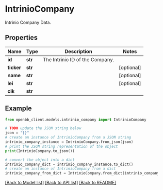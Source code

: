 # IntrinioCompany

Intrinio Company Data.

## Properties

Name | Type | Description | Notes
------------ | ------------- | ------------- | -------------
**id** | **str** | The Intrinio ID of the Company. | 
**ticker** | **str** |  | [optional] 
**name** | **str** |  | [optional] 
**lei** | **str** |  | [optional] 
**cik** | **str** |  | 

## Example

```python
from openbb_client.models.intrinio_company import IntrinioCompany

# TODO update the JSON string below
json = "{}"
# create an instance of IntrinioCompany from a JSON string
intrinio_company_instance = IntrinioCompany.from_json(json)
# print the JSON string representation of the object
print(IntrinioCompany.to_json())

# convert the object into a dict
intrinio_company_dict = intrinio_company_instance.to_dict()
# create an instance of IntrinioCompany from a dict
intrinio_company_from_dict = IntrinioCompany.from_dict(intrinio_company_dict)
```
[[Back to Model list]](../README.md#documentation-for-models) [[Back to API list]](../README.md#documentation-for-api-endpoints) [[Back to README]](../README.md)



